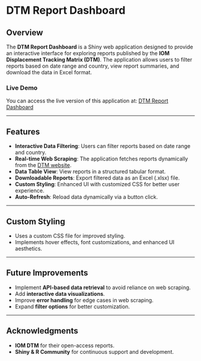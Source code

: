 # DTM Report Dashboard

## Overview
The **DTM Report Dashboard** is a Shiny web application designed to provide an interactive interface for exploring reports published by the **IOM Displacement Tracking Matrix (DTM)**. The application allows users to filter reports based on date range and country, view report summaries, and download the data in Excel format.

### Live Demo
You can access the live version of this application at: [DTM Report Dashboard](https://na7cxu-oluwatosin-orenaike.shinyapps.io/dtm_dash_shiny_app/)

---

## Features
- **Interactive Data Filtering**: Users can filter reports based on date range and country.
- **Real-time Web Scraping**: The application fetches reports dynamically from the [DTM website](https://dtm.iom.int/reports).
- **Data Table View**: View reports in a structured tabular format.
- **Downloadable Reports**: Export filtered data as an Excel (.xlsx) file.
- **Custom Styling**: Enhanced UI with customized CSS for better user experience.
- **Auto-Refresh**: Reload data dynamically via a button click.

---

## Custom Styling
- Uses a custom CSS file for improved styling.
- Implements hover effects, font customizations, and enhanced UI aesthetics.

---

## Future Improvements
- Implement **API-based data retrieval** to avoid reliance on web scraping.
- Add **interactive data visualizations**.
- Improve **error handling** for edge cases in web scraping.
- Expand **filter options** for better customization.

---

## Acknowledgments
- **IOM DTM** for their open-access reports.
- **Shiny & R Community** for continuous support and development.

